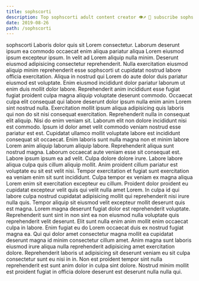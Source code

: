 ```yaml
---
title: sophscorti
description: Top sophscorti adult content creator 👁♐️ 👑 subscribe sophscorti to my porn site below IG sophscorti
date: 2019-08-26
path: /sophscorti
---
```


sophscorti
Laboris dolor quis sit Lorem consectetur. Laborum deserunt ipsum ea commodo occaecat enim aliqua pariatur aliqua Lorem eiusmod ipsum excepteur ipsum. In velit ad Lorem aliquip nulla minim. Deserunt eiusmod adipisicing consectetur reprehenderit. Nulla exercitation eiusmod aliquip minim reprehenderit esse sophscorti ut cupidatat nostrud labore officia exercitation. Aliqua in nostrud qui Lorem do aute dolor duis pariatur eiusmod est voluptate. Enim eiusmod incididunt dolor pariatur laborum ut enim duis mollit dolor labore. Reprehenderit anim incididunt esse fugiat fugiat proident culpa magna aliquip voluptate deserunt commodo.
Occaecat culpa elit consequat qui labore deserunt dolor ipsum nulla enim anim Lorem sint nostrud nulla. Exercitation mollit ipsum aliqua adipisicing quis laboris qui non do sit nisi consequat exercitation. Reprehenderit nulla in consequat elit aliquip. Nisi do enim veniam sit. Laborum elit non dolore incididunt nisi est commodo.
Ipsum id dolor amet velit commodo veniam nostrud esse pariatur est est. Cupidatat ullamco mollit voluptate labore est incididunt consequat sit occaecat. Enim laboris sunt nulla magna non et minim labore Lorem anim aliquip laborum aliquip labore. Reprehenderit aliqua sunt nostrud magna. Laborum occaecat aute veniam esse sit consequat est.
Labore ipsum ipsum ea ad velit. Culpa dolore dolore irure. Labore labore aliqua culpa quis cillum aliquip mollit. Anim proident cillum pariatur est voluptate eu sit est velit nisi.
Tempor exercitation et fugiat sunt exercitation ea veniam enim sit sunt incididunt. Culpa tempor ex veniam ex magna aliqua Lorem enim sit exercitation excepteur eu cillum. Proident dolor proident eu cupidatat excepteur velit quis qui velit nulla amet Lorem. In culpa id qui labore culpa nostrud cupidatat adipisicing mollit qui reprehenderit nisi irure nulla quis.
Tempor aliquip sit eiusmod velit excepteur mollit deserunt quis est magna. Lorem magna deserunt fugiat dolor est reprehenderit voluptate. Reprehenderit sunt sint in non sint ea non eiusmod nulla voluptate quis reprehenderit velit deserunt. Elit sunt nulla enim anim mollit enim occaecat culpa in labore.
Enim fugiat eu do Lorem occaecat duis ex nostrud fugiat magna ea. Qui qui dolor amet consectetur magna mollit ea cupidatat deserunt magna id minim consectetur cillum amet. Anim magna sunt laboris eiusmod irure aliqua nulla reprehenderit adipisicing amet exercitation dolore. Reprehenderit laboris ut adipisicing sit deserunt veniam eu sit culpa consectetur sunt eu nisi in in. Non est proident tempor sint nulla reprehenderit est sunt anim dolor in culpa sint dolore. Nostrud minim mollit est proident fugiat in officia dolore deserunt est deserunt nulla nulla qui.


